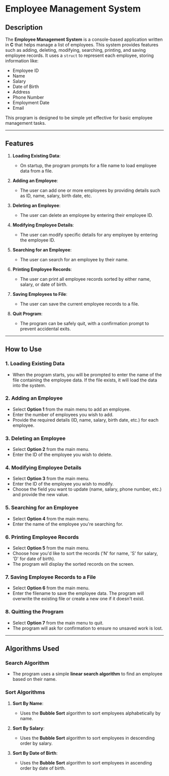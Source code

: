 # Employee Management System

## Description

The **Employee Management System** is a console-based application written in **C** that helps manage a list of employees. This system provides features such as adding, deleting, modifying, searching, printing, and saving employee records. It uses a `struct` to represent each employee, storing information like:
- Employee ID
- Name
- Salary
- Date of Birth
- Address
- Phone Number
- Employment Date
- Email

This program is designed to be simple yet effective for basic employee management tasks.

---

## Features

1. **Loading Existing Data**: 
   - On startup, the program prompts for a file name to load employee data from a file.
   
2. **Adding an Employee**:
   - The user can add one or more employees by providing details such as ID, name, salary, birth date, etc.
   
3. **Deleting an Employee**:
   - The user can delete an employee by entering their employee ID.
   
4. **Modifying Employee Details**:
   - The user can modify specific details for any employee by entering the employee ID.
   
5. **Searching for an Employee**:
   - The user can search for an employee by their name.
   
6. **Printing Employee Records**:
   - The user can print all employee records sorted by either name, salary, or date of birth.
   
7. **Saving Employees to File**:
   - The user can save the current employee records to a file.
   
8. **Quit Program**:
   - The program can be safely quit, with a confirmation prompt to prevent accidental exits.

---

## How to Use

### 1. Loading Existing Data
- When the program starts, you will be prompted to enter the name of the file containing the employee data. If the file exists, it will load the data into the system.

### 2. Adding an Employee
- Select **Option 1** from the main menu to add an employee.
- Enter the number of employees you wish to add.
- Provide the required details (ID, name, salary, birth date, etc.) for each employee.

### 3. Deleting an Employee
- Select **Option 2** from the main menu.
- Enter the ID of the employee you wish to delete.

### 4. Modifying Employee Details
- Select **Option 3** from the main menu.
- Enter the ID of the employee you wish to modify.
- Choose the field you want to update (name, salary, phone number, etc.) and provide the new value.

### 5. Searching for an Employee
- Select **Option 4** from the main menu.
- Enter the name of the employee you're searching for.

### 6. Printing Employee Records
- Select **Option 5** from the main menu.
- Choose how you'd like to sort the records ('N' for name, 'S' for salary, 'D' for date of birth).
- The program will display the sorted records on the screen.

### 7. Saving Employee Records to a File
- Select **Option 6** from the main menu.
- Enter the filename to save the employee data. The program will overwrite the existing file or create a new one if it doesn't exist.

### 8. Quitting the Program
- Select **Option 7** from the main menu to quit.
- The program will ask for confirmation to ensure no unsaved work is lost.

---

## Algorithms Used

### Search Algorithm
- The program uses a simple **linear search algorithm** to find an employee based on their name.

### Sort Algorithms
1. **Sort By Name**:
   - Uses the **Bubble Sort** algorithm to sort employees alphabetically by name.
   
2. **Sort By Salary**:
   - Uses the **Bubble Sort** algorithm to sort employees in descending order by salary.

3. **Sort By Date of Birth**:
   - Uses the **Bubble Sort** algorithm to sort employees in ascending order by date of birth.
